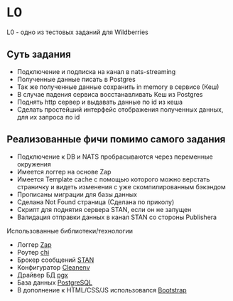 
# L0

L0 - одно из тестовых заданий для Wildberries

## Суть задания
- Подключение и подписка на канал в nats-streaming
- Полученные данные писать в Postgres
- Так же полученные данные сохранить in memory в сервисе (Кеш)
- В случае падения сервиса восстанавливать Кеш из Postgres
- Поднять http сервер и выдавать данные по id из кеша
- Сделать простейший интерфейс отображения полученных данных, для
  их запроса по id

## Реализованные фичи помимо самого задания
- Подключение к DB и NATS пробрасываются через переменные окружения
- Имеется логгер на основе Zap
- Имеется Template cache с помощью которого можно верстать страничку и видеть изменения с уже скомпилированным бэкэндом
- Прописаны миграции для базы данных
- Сделана Not Found страница (Сделана по приколу)
- Скрипт для поднятия сервера STAN, если он не запущен
- Валидация отправки данных в канал STAN со стороны Publisherа

Использованные библиотеки/технологии
- Логгер [Zap](https://github.com/uber-go/zap)
- Роутер [chi](https://github.com/go-chi/chi)
- Брокер сообщений [STAN](https://github.com/nats-io/stan.go)
- Конфигуратор [Cleanenv](https://github.com/ilyakaznacheev/cleanenv)
- Драйвер БД [pgx](https://github.com/jackc/pgx)
- База данных [PostgreSQL](https://www.postgresql.org/)
- В дополнение к HTML/CSS/JS использовался [Bootstrap](https://getbootstrap.com/)